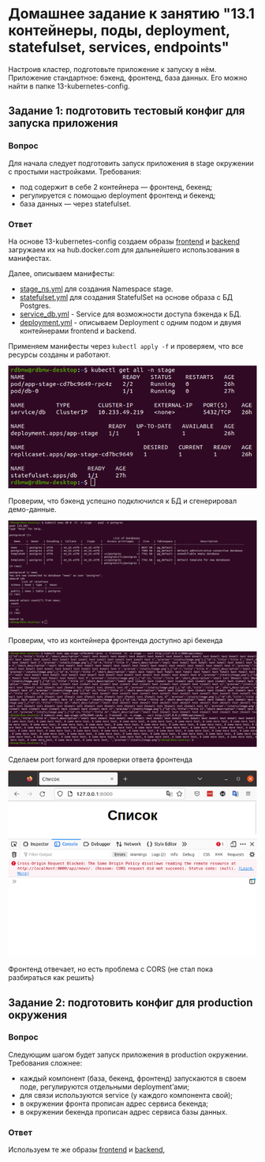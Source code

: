 # Домашнее задание к занятию "13.1 контейнеры, поды, deployment, statefulset, services, endpoints"
Настроив кластер, подготовьте приложение к запуску в нём. Приложение стандартное: бэкенд, фронтенд, база данных. Его можно найти в папке 13-kubernetes-config.

## Задание 1: подготовить тестовый конфиг для запуска приложения

### Вопрос
Для начала следует подготовить запуск приложения в stage окружении с простыми настройками. Требования:
* под содержит в себе 2 контейнера — фронтенд, бекенд;
* регулируется с помощью deployment фронтенд и бекенд;
* база данных — через statefulset.

### Ответ

На основе 13-kubernetes-config создаем образы [frontend](https://hub.docker.com/r/rdbmw/front-app) и [backend](https://hub.docker.com/r/rdbmw/back-app) загружаем их на hub.docker.com для дальнейшего использования в манифестах.

Далее, описываем манифесты:
- [stage_ns.yml](src/stage/stage_ns.yml) для создания Namespace stage.
- [statefulset.yml](src/stage/statefulset.yml) для создания StatefulSet на основе образа с БД Postgres.
- [service_db.yml](src/stage/service_db.yml) - Service для возможности доступа бэкенда к БД. 
- [deployment.yml](src/stage/deployment.yml) - описываем Deployment с одним подом и двумя контейнерами frontend и backend.

Применяем манифесты через ```kubectl apply -f``` и проверяем, что все ресурсы созданы и работают. 

![Скриншот](img/Task1_1.png)

Проверим, что бэкенд успешно подключился к БД и сгенерировал демо-данные.

![Скриншот](img/Task1_2.png)

Проверим, что из контейнера фронтенда доступно api бекенда

![Скриншот](img/Task1_3.png)

Сделаем port forward для проверки ответа фронтенда

![Скриншот](img/Task1_4.png)

Фронтенд отвечает, но есть проблема с CORS (не стал пока разбираться как решить)


## Задание 2: подготовить конфиг для production окружения

### Вопрос
Следующим шагом будет запуск приложения в production окружении. Требования сложнее:
* каждый компонент (база, бекенд, фронтенд) запускаются в своем поде, регулируются отдельными deployment’ами;
* для связи используются service (у каждого компонента свой);
* в окружении фронта прописан адрес сервиса бекенда;
* в окружении бекенда прописан адрес сервиса базы данных.

### Ответ

Используем те же образы [frontend](https://hub.docker.com/r/rdbmw/front-app) и [backend](https://hub.docker.com/r/rdbmw/back-app),  

